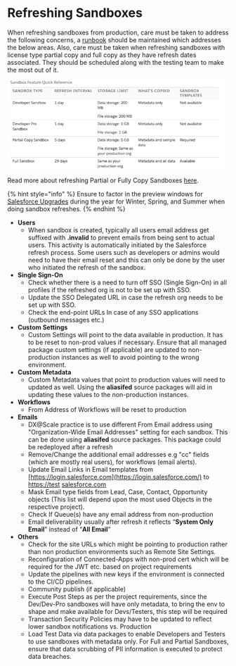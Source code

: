 # Refreshing Sandboxes

When refreshing sandboxes from production, care must be taken to address the following concerns, a [runbook](../scm/tracking-manual-steps.md) should be maintained which addresses the below areas. Also, care must be taken when refreshing sandboxes with license type partial copy and full copy as they have refresh dates associated. They should be scheduled along with the testing team to make the most out of it.

![Sandbox Refresh Interval](../.gitbook/assets/image%20%2853%29.png)

Read more about refreshing Partial or Fully Copy Sandboxes [here](https://help.salesforce.com/articleView?id=000313358&type=1&mode=1).

{% hint style="info" %}
Ensure to factor in the preview windows for [Salesforce Upgrades](https://help.salesforce.com/articleView?id=getstart_upgrades.htm&type=0) during the year for Winter, Spring, and Summer when doing sandbox refreshes.
{% endhint %}

* **Users** 
  * When sandbox is created, typically all users email address get suffixed with **.invalid** to prevent emails from being sent to actual users. This activity is automatically initiated by the Salesforce refresh process. Some users such as developers or admins would need to have their email reset and this can only be done by the user who initiated the refresh of the sandbox.
* **Single Sign-On**
  * Check whether there is a need to turn off  SSO \(Single Sign-On\) in all profiles if the refreshed org is not to be set up with SSO. 
  * Update the SSO Delegated URL in case the refresh org needs to be set up with SSO.
  * Check the end-point URLs In case of any SSO applications \(outbound messages etc.\)
* **Custom Settings**
  * Custom Settings will point to the data available in production. It has to be reset to non-prod values if necessary.  Ensure that all managed package custom settings \(if applicable\) are updated to non-production instances as well to avoid pointing to the wrong environment.
* **Custom Metadata**
  * Custom Metadata values that point to production values will need to updated as well.  Using the **aliasifed** source packages will aid in updating these values to the non-production instances.
* **Workflows**
  * From Address of Workflows will be reset to production
* **Emails**
  * DX@Scale practice is to use different From Email address using "Organization-Wide Email Addresses" setting for each sandbox. This can be done using **aliasifed** source packages. This package could be redeployed after a refresh
  * Remove/Change the additional email addresses e.g "cc" fields \(which are mostly real users\), for workflows \(email alerts\).
  * Update Email Links in Email templates from [https://login.salesforce.com](https://login.salesforce.com/) to [https://test](https://test/)  [salesforce.com](http://salesforce.com/) 
  * Mask Email type fields from Lead, Case, Contact, Opportunity objects \(This list will depend upon the most used Objects in the respective project\).
  * Check If Queue\(s\) have any email address from non-production
  * Email deliverability usually after refresh it reflects “**System Only Email**” instead of “**All Email**”
* **Others**
  * Check for the site URLs which might be pointing to production rather than non production environments such as Remote Site Settings.
  * Reconfiguration of Connected-Apps with non-prod cert which will be required for the JWT etc. based on project requirements
  * Update the pipelines with new keys if the environment is connected to the CI/CD pipelines.
  * Community publish \(if applicable\)
  * Execute Post Steps as per the project requirements, since the Dev/Dev-Pro sandboxes will have only metadata, to bring the env to shape and make available for Devs/Testers, this step will be required
  * Transaction Security Policies may have to be updated to reflect lower sandbox notifications vs. Production
  * Load Test Data via data packages to enable Developers and Testers to use sandboxes with metadata only.  For Full and Partial Sandboxes, ensure that data scrubbing of PII information is executed to protect data breaches.





